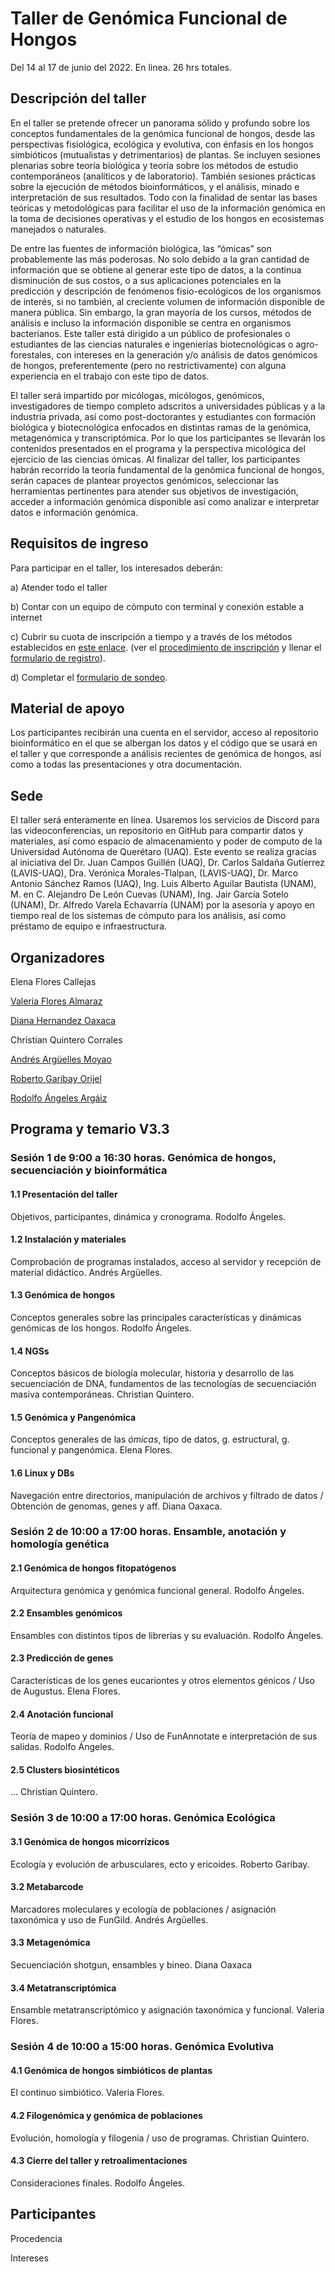 # Taller de Genómica Funcional de Hongos

Del 14 al 17 de junio del 2022. En linea. 26 hrs totales.



## Descripción del taller

En el taller se pretende ofrecer un panorama sólido y profundo sobre los conceptos fundamentales de la genómica funcional de hongos, desde las perspectivas fisiológica, ecológica y evolutiva, con énfasis en los hongos simbióticos (mutualistas y detrimentarios) de plantas. Se incluyen sesiones plenarias sobre teoría biológica y teoría sobre los métodos de estudio contemporáneos (analíticos y de laboratorio). También sesiones prácticas sobre la ejecución de métodos bioinformáticos, y el análisis, minado e interpretación de sus resultados. Todo con la finalidad de sentar las bases teóricas y metodológicas para  facilitar el uso de la información genómica en la toma de decisiones operativas y el estudio de los hongos en ecosistemas manejados o naturales.

De entre las fuentes de información biológica, las “ómicas” son probablemente las más poderosas. No solo debido a la gran cantidad de información que se obtiene al generar este tipo de datos, a la continua disminución de sus costos, o a sus aplicaciones potenciales en la predicción y descripción de fenómenos fisio-ecológicos de los organismos de interés, si no también, al creciente volumen de información disponible de manera pública. Sin embargo, la gran mayoría de los cursos, métodos de análisis e incluso la información disponible se centra en organismos bacterianos. Este taller está dirigido a un público de profesionales o estudiantes de las ciencias naturales e ingenierías biotecnológicas o agro-forestales, con intereses en la generación y/o análisis de datos genómicos de hongos, preferentemente (pero no restrictivamente) con alguna experiencia en el trabajo con este tipo de datos.

El taller será impartido por micólogas, micólogos, genómicos, investigadores de tiempo completo adscritos a universidades públicas y a la industria privada, así como post-doctorantes y estudiantes con formación biológica y biotecnológica enfocados en distintas ramas de la genómica, metagenómica y transcriptómica. Por lo que los participantes se llevarán los contenidos presentados en el programa y la perspectiva micológica del ejercicio de las ciencias  ómicas. Al finalizar del taller, los participantes habrán recorrido la teoría fundamental de la genómica funcional de hongos, serán capaces de plantear proyectos genómicos, seleccionar las herramientas pertinentes para atender sus objetivos de investigación, acceder a información genómica disponible así como analizar e interpretar datos e información genómica.



## **Requisitos de ingreso**

Para participar en el taller, los interesados deberán:



a) Atender todo el taller

b) Contar con un equipo de cómputo con terminal y conexión estable a internet

c) Cubrir su cuota de inscripción a tiempo y a través de los métodos establecidos en [este enlace](https://quimica.uaq.mx/index.php/ofertaeducon/ec-cursos/861-genomica-hongos). (ver el [procedimiento de inscripción](https://quimica.uaq.mx/docs/edu_continua/Procedimiento_inscripcion(PA-INS-PR01).pdf) y llenar el [formulario de registro](https://forms.office.com/r/DzbDqpJiLw)).

d) Completar el [formulario de sondeo](https://forms.gle/7aXWTv3CeaAPgtbY7).



## **Material de apoyo**

Los participantes recibirán una cuenta en el servidor, acceso al repositorio bioinformático en el que se albergan los datos y el código que se usará en el taller y que corresponde a análisis recientes de genómica de hongos, así como a todas las presentaciones y otra documentación.



## **Sede**

El taller será enteramente en línea. Usaremos los servicios de Discord para las videoconferencias, un repositorio en GitHub para compartir datos y materiales, así como espacio de almacenamiento y poder de computo de la Universidad Autónoma de Querétaro (UAQ). Este evento se realiza gracias al iniciativa del Dr. Juan Campos Guillén (UAQ), Dr. Carlos Saldaña Gutíerrez (LAVIS-UAQ), Dra. Verónica Morales-Tlalpan, (LAVIS-UAQ), Dr. Marco Antonio Sánchez Ramos (UAQ), Ing. Luis Alberto Aguilar Bautista (UNAM), M. en C. Alejandro De León Cuevas (UNAM), Ing. Jair García Sotelo (UNAM), Dr. Alfredo Varela Echavarría (UNAM) por la asesoría y apoyo en tiempo real de los sistemas de cómputo para los análisis, así como préstamo de equipo e infraestructura.



## **Organizadores**

Elena Flores Callejas

[Valeria Flores Almaraz](https://www.researchgate.net/profile/Valeria-Flores-Almaraz)

[Diana Hernandez Oaxaca](https://www.researchgate.net/profile/Diana-Hernandez-Oaxaca)

Christian Quintero Corrales

[Andrés Argüelles Moyao](https://scholar.google.com/citations?user=MTAXk6oAAAAJ&hl=es&oi=ao)

[Roberto Garibay Orijel ](https://scholar.google.com/citations?user=ZH3srVsAAAAJ&hl=es&oi=ao)

[Rodolfo Ángeles Argáiz](https://scholar.google.com/citations?hl=es&user=A2ZpeC8AAAAJ)



## Programa y temario V3.3

### Sesión 1 de 9:00 a 16:30 horas. Genómica de hongos, secuenciación y bioinformática 

#### 	1.1 Presentación del taller

Objetivos, participantes, dinámica y cronograma. Rodolfo Ángeles.

#### 	1.2 Instalación y materiales

Comprobación de programas instalados, acceso al servidor y recepción de material didáctico. Andrés Argüelles.

#### 	1.3 Genómica de hongos

Conceptos generales sobre las principales características y dinámicas genómicas de los hongos.  Rodolfo Ángeles.

#### 	1.4 NGSs

Conceptos básicos de biología molecular, historia y desarrollo de las secuenciación de DNA, fundamentos de las tecnologías de secuenciación masiva contemporáneas. Christian Quintero. 

#### 	1.5 Genómica y Pangenómica

Conceptos generales de las *ómicas*, tipo de datos, g. estructural, g. funcional y pangenómica. Elena Flores. 

#### 	1.6 Linux y DBs

Navegación entre directorios, manipulación de archivos y filtrado de datos / Obtención de genomas, genes y aff. Diana Oaxaca.



### Sesión 2 de 10:00 a 17:00 horas. Ensamble, anotación y homología genética

#### 2.1 Genómica de hongos fitopatógenos

Arquitectura genómica y genómica funcional general. Rodolfo Ángeles.

#### 2.2 Ensambles genómicos

Ensambles con distintos tipos de librerías y su evaluación. Rodolfo Ángeles.

#### 2.3 Predicción de genes

Características de los genes eucariontes y otros elementos génicos / Uso de Augustus. Elena Flores.

#### 2.4 Anotación funcional

Teoría de mapeo y dominios / Uso de FunAnnotate e interpretación de sus salidas. Rodolfo Ángeles.

#### 2.5 Clusters biosintéticos

... Christian Quintero.



### Sesión 3 de 10:00 a 17:00 horas. Genómica Ecológica

#### 3.1 Genómica de hongos micorrízicos

Ecología y evolución de arbusculares, ecto y ericoides. Roberto Garibay.

#### 3.2 Metabarcode

Marcadores moleculares y ecología de poblaciones / asignación taxonómica y uso de FunGild. Andrés Argüelles.

#### 3.3 Metagenómica

Secuenciación shotgun, ensambles y bineo. Diana Oaxaca

#### 3.4 Metatranscriptómica

Ensamble metatranscriptómico y asignación taxonómica y funcional. Valeria Flores.



### Sesión 4 de 10:00 a 15:00 horas. Genómica Evolutiva

#### 4.1 Genómica de hongos simbióticos de plantas

El continuo simbiótico. Valeria Flores.

#### 4.2 Filogenómica y genómica de poblaciones

Evolución, homología y filogenia / uso de programas. Christian Quintero.

#### 4.3 Cierre del taller y retroalimentaciones

Consideraciones finales. Rodolfo Ángeles.



## Participantes

Procedencia

Intereses
